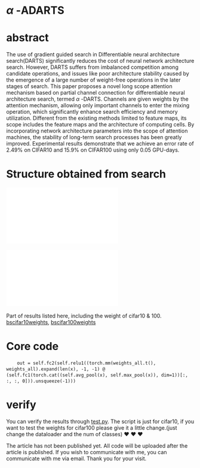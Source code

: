 # $\alpha$ -ADARTS
# abstract

The use of gradient guided search in Differentiable neural architecture search(DARTS) significantly reduces the cost of neural network architecture search. However, DARTS suffers from imbalanced competition among candidate operations, and issues like poor architecture stability caused by the emergence of a large number of weight-free operations in the later stages of search. This paper proposes a novel long scope attention mechanism based on partial channel connection for differentiable neural architecture search, termed $\alpha$ -DARTS. Channels are given weights by the attention mechanism, allowing only important channels to enter the mixing operation, which significantly enhance search efficiency and memory utilization. Different from the existing methods limited to feature maps, its scope includes the feature maps and the architecture of computing cells. By incorporating network architecture parameters into the scope of attention machines, the stability of long-term search processes has been greatly improved. Experimental results demonstrate that we achieve an error rate of 2.49% on CIFAR10 and 15.9% on CIFAR100 using only 0.05 GPU-days.

# Structure obtained from search

![reduction cell](reduction.pdf "reduction cell")

![normal cell](normal.pdf "normal cell")

Part of results listed here, including the weight of cifar10 \& 100.
[bscifar10weights](bscifar10weights.pt "bscifar10weights"), [bscifar100weights](bscifar100weights.pt "bscifar100weights")

# Core code
        out = self.fc2(self.relu1((torch.mm(weights_all.t(), weights_all).expand(len(x), -1, -1) @ (self.fc1(torch.cat((self.avg_pool(x), self.max_pool(x)), dim=1))[:, :, :, 0])).unsqueeze(-1)))

# verify
You can verify the results through [test.py](test.py "test.py"). The script is just for cifar10, if you want to test the weights for cifar100 please give it a little change.(just change the dataloader and the num of classes) :heart: :heart: :heart:

The article has not been published yet. All code will be uploaded after the article is published. If you wish to communicate with me, you can communicate with me via email. Thank you for your visit.
